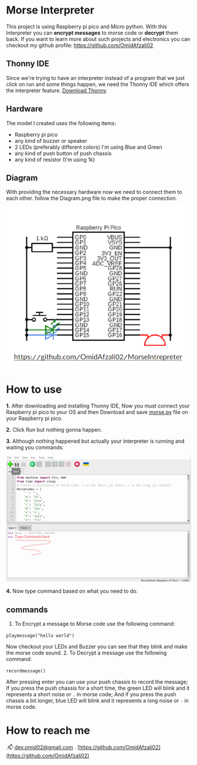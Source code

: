 # Morse Interpreter

This project is using Raspberry pi pico and Micro python.
With this Interpreter you can **encrypt messages** to morse code or **decrypt** them back.
 If you want to learn more about such projects and electronics you can checkout my github profile: 
 https://github.com/OmidAfzali02

## Thonny IDE

Since we're trying to have an interpreter instead of a program that we just click on run and some things happen, we need the Thonny IDE which offers the interpreter feature.
[Download Thonny](https://thonny.org/)

## Hardware

The model I created uses the following items:
 - Raspberry pi pico
 - any kind of buzzer or speaker
 - 2 LEDs (preferably different colors) I'm using Blue and Green
 - any kind of push button of push chassis
 - any kind of resistor (I'm using 1k)

## Diagram

With providing the necessary hardware now we need to connect them to each other. follow the Diagram.png file to make the proper connection.

![Morse Interpreter circuit diagram](https://github.com/OmidAfzali02/MorseIntrepreter/blob/main/Diagram.png)

# How to use
**1.** After downloading and installing Thonny IDE, Now you must connect your Raspberry pi pico to your OS and then Download and save [morse.py](https://github.com/OmidAfzali02/MorseIntrepreter/blob/main/morse.py) file on your Raspberry pi pico.

**2.** Click Run but nothing gonna happen.

**3.**  Although nothing happened but actually your interpreter is running and waiting you commands:

![How to Use](https://github.com/OmidAfzali02/MorseIntrepreter/blob/main/use.png)

**4.** Now type command based on what you need to do.

## commands

 1. To Encrypt a message to Morse code use the following command:

  ``playmessage("hello world")``

Now checkout your LEDs and Buzzer you can see that they blink and make the morse code sound.
 2. To Decrypt a message use the following command:

 ``recordmessage()``
 
 After pressing enter you can use your push chassis to record the message; If you press the push chassis for a short time, the green LED will blink and it represents a short noise or `.` in morse code; And if you press the push chassis a bit longer, blue LED will blink and it represents a long noise or `-` in morse code. 

# How to reach me
.📫 [dev.omid02@gmail.com](mailto:dev.omid02@gmail.com)
 . [https://github.com/OmidAfzali02](https://github.com/OmidAfzali02)

